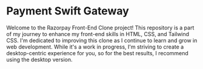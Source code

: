 # Payment Swift Gateway
Welcome to the Razorpay Front-End Clone project! This repository is a part of my journey to enhance my front-end
skills in HTML, CSS, and Tailwind CSS. I'm dedicated to improving this clone as I continue to learn and grow in web
development. While it's a work in progress, I'm striving to create a desktop-centric experience for you, so for the best
results, I recommend using the desktop version.
